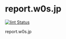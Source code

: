 # report.w0s.jp

[![lint Status](https://github.com/SaekiTominaga/report.w0s.jp/actions/workflows/lint.yml/badge.svg)](https://github.com/SaekiTominaga/report.w0s.jp/actions/workflows/lint.yml)

report.w0s.jp
